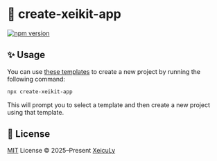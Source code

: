 # 🎉 create-xeikit-app

[![npm version][npm-version-src]][npm-version-href]

## ✨ Usage

You can use [these templates](https://github.com/xeikit/starter/tree/templates/templates) to create a new project by running the following command:

```bash
npx create-xeikit-app
```

This will prompt you to select a template and then create a new project using that template.

## 📄 License

[MIT](./LICENSE) License © 2025–Present [XeicuLy](https://github.com/XeicuLy)

<!-- Badges -->

[npm-version-src]: https://img.shields.io/npm/v/create-xeikit-app?style=flat&colorA=080f12&colorB=1fa669
[npm-version-href]: https://npmjs.com/package/create-xeikit-app
